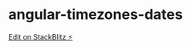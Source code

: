 # angular-timezones-dates

[Edit on StackBlitz ⚡️](https://stackblitz.com/edit/angular-timezones-dates)